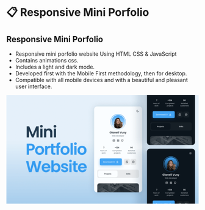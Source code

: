 # 📋 Responsive Mini Porfolio 

## Responsive Mini Porfolio 

-   Responsive mini porfolio website Using HTML CSS & JavaScript 
-   Contains animations css.
-   Includes a light and dark mode.
-   Developed first with the Mobile First methodology, then for desktop.
-   Compatible with all mobile devices and with a beautiful and pleasant user interface.

![preview img](/preview.png "Imagen del proyecto")


